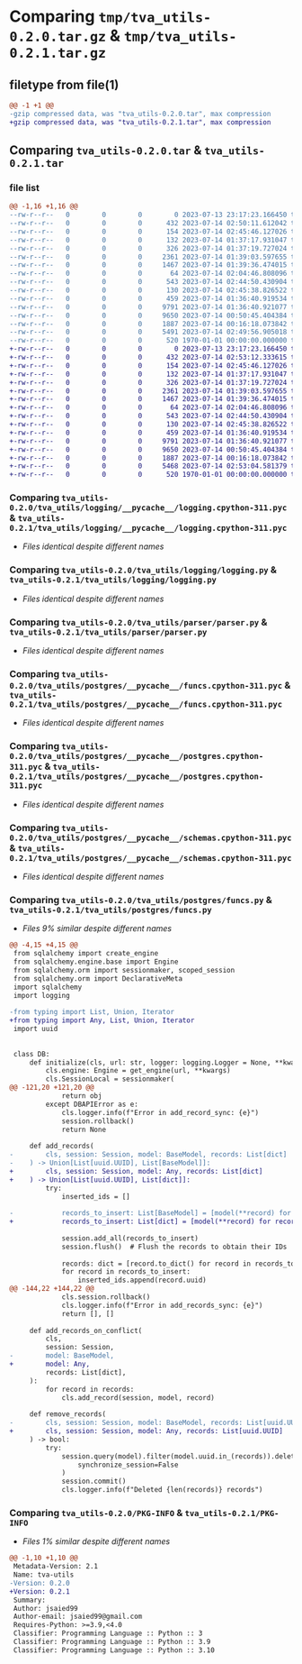# Comparing `tmp/tva_utils-0.2.0.tar.gz` & `tmp/tva_utils-0.2.1.tar.gz`

## filetype from file(1)

```diff
@@ -1 +1 @@
-gzip compressed data, was "tva_utils-0.2.0.tar", max compression
+gzip compressed data, was "tva_utils-0.2.1.tar", max compression
```

## Comparing `tva_utils-0.2.0.tar` & `tva_utils-0.2.1.tar`

### file list

```diff
@@ -1,16 +1,16 @@
--rw-r--r--   0        0        0        0 2023-07-13 23:17:23.166450 tva_utils-0.2.0/README.md
--rw-r--r--   0        0        0      432 2023-07-14 02:50:11.612042 tva_utils-0.2.0/pyproject.toml
--rw-r--r--   0        0        0      154 2023-07-14 02:45:46.127026 tva_utils-0.2.0/tva_utils/__init__.py
--rw-r--r--   0        0        0      132 2023-07-14 01:37:17.931047 tva_utils-0.2.0/tva_utils/logging/__init__.py
--rw-r--r--   0        0        0      326 2023-07-14 01:37:19.727024 tva_utils-0.2.0/tva_utils/logging/__pycache__/__init__.cpython-311.pyc
--rw-r--r--   0        0        0     2361 2023-07-14 01:39:03.597655 tva_utils-0.2.0/tva_utils/logging/__pycache__/logging.cpython-311.pyc
--rw-r--r--   0        0        0     1467 2023-07-14 01:39:36.474015 tva_utils-0.2.0/tva_utils/logging/logging.py
--rw-r--r--   0        0        0       64 2023-07-14 02:04:46.808096 tva_utils-0.2.0/tva_utils/parser/__init__.py
--rw-r--r--   0        0        0      543 2023-07-14 02:44:50.430904 tva_utils-0.2.0/tva_utils/parser/parser.py
--rw-r--r--   0        0        0      130 2023-07-14 02:45:38.826522 tva_utils-0.2.0/tva_utils/postgres/__init__.py
--rw-r--r--   0        0        0      459 2023-07-14 01:36:40.919534 tva_utils-0.2.0/tva_utils/postgres/__pycache__/__init__.cpython-311.pyc
--rw-r--r--   0        0        0     9791 2023-07-14 01:36:40.921077 tva_utils-0.2.0/tva_utils/postgres/__pycache__/funcs.cpython-311.pyc
--rw-r--r--   0        0        0     9650 2023-07-14 00:50:45.404384 tva_utils-0.2.0/tva_utils/postgres/__pycache__/postgres.cpython-311.pyc
--rw-r--r--   0        0        0     1887 2023-07-14 00:16:18.073842 tva_utils-0.2.0/tva_utils/postgres/__pycache__/schemas.cpython-311.pyc
--rw-r--r--   0        0        0     5491 2023-07-14 02:49:56.905018 tva_utils-0.2.0/tva_utils/postgres/funcs.py
--rw-r--r--   0        0        0      520 1970-01-01 00:00:00.000000 tva_utils-0.2.0/PKG-INFO
+-rw-r--r--   0        0        0        0 2023-07-13 23:17:23.166450 tva_utils-0.2.1/README.md
+-rw-r--r--   0        0        0      432 2023-07-14 02:53:12.333615 tva_utils-0.2.1/pyproject.toml
+-rw-r--r--   0        0        0      154 2023-07-14 02:45:46.127026 tva_utils-0.2.1/tva_utils/__init__.py
+-rw-r--r--   0        0        0      132 2023-07-14 01:37:17.931047 tva_utils-0.2.1/tva_utils/logging/__init__.py
+-rw-r--r--   0        0        0      326 2023-07-14 01:37:19.727024 tva_utils-0.2.1/tva_utils/logging/__pycache__/__init__.cpython-311.pyc
+-rw-r--r--   0        0        0     2361 2023-07-14 01:39:03.597655 tva_utils-0.2.1/tva_utils/logging/__pycache__/logging.cpython-311.pyc
+-rw-r--r--   0        0        0     1467 2023-07-14 01:39:36.474015 tva_utils-0.2.1/tva_utils/logging/logging.py
+-rw-r--r--   0        0        0       64 2023-07-14 02:04:46.808096 tva_utils-0.2.1/tva_utils/parser/__init__.py
+-rw-r--r--   0        0        0      543 2023-07-14 02:44:50.430904 tva_utils-0.2.1/tva_utils/parser/parser.py
+-rw-r--r--   0        0        0      130 2023-07-14 02:45:38.826522 tva_utils-0.2.1/tva_utils/postgres/__init__.py
+-rw-r--r--   0        0        0      459 2023-07-14 01:36:40.919534 tva_utils-0.2.1/tva_utils/postgres/__pycache__/__init__.cpython-311.pyc
+-rw-r--r--   0        0        0     9791 2023-07-14 01:36:40.921077 tva_utils-0.2.1/tva_utils/postgres/__pycache__/funcs.cpython-311.pyc
+-rw-r--r--   0        0        0     9650 2023-07-14 00:50:45.404384 tva_utils-0.2.1/tva_utils/postgres/__pycache__/postgres.cpython-311.pyc
+-rw-r--r--   0        0        0     1887 2023-07-14 00:16:18.073842 tva_utils-0.2.1/tva_utils/postgres/__pycache__/schemas.cpython-311.pyc
+-rw-r--r--   0        0        0     5468 2023-07-14 02:53:04.581379 tva_utils-0.2.1/tva_utils/postgres/funcs.py
+-rw-r--r--   0        0        0      520 1970-01-01 00:00:00.000000 tva_utils-0.2.1/PKG-INFO
```

### Comparing `tva_utils-0.2.0/tva_utils/logging/__pycache__/logging.cpython-311.pyc` & `tva_utils-0.2.1/tva_utils/logging/__pycache__/logging.cpython-311.pyc`

 * *Files identical despite different names*

### Comparing `tva_utils-0.2.0/tva_utils/logging/logging.py` & `tva_utils-0.2.1/tva_utils/logging/logging.py`

 * *Files identical despite different names*

### Comparing `tva_utils-0.2.0/tva_utils/parser/parser.py` & `tva_utils-0.2.1/tva_utils/parser/parser.py`

 * *Files identical despite different names*

### Comparing `tva_utils-0.2.0/tva_utils/postgres/__pycache__/funcs.cpython-311.pyc` & `tva_utils-0.2.1/tva_utils/postgres/__pycache__/funcs.cpython-311.pyc`

 * *Files identical despite different names*

### Comparing `tva_utils-0.2.0/tva_utils/postgres/__pycache__/postgres.cpython-311.pyc` & `tva_utils-0.2.1/tva_utils/postgres/__pycache__/postgres.cpython-311.pyc`

 * *Files identical despite different names*

### Comparing `tva_utils-0.2.0/tva_utils/postgres/__pycache__/schemas.cpython-311.pyc` & `tva_utils-0.2.1/tva_utils/postgres/__pycache__/schemas.cpython-311.pyc`

 * *Files identical despite different names*

### Comparing `tva_utils-0.2.0/tva_utils/postgres/funcs.py` & `tva_utils-0.2.1/tva_utils/postgres/funcs.py`

 * *Files 9% similar despite different names*

```diff
@@ -4,15 +4,15 @@
 from sqlalchemy import create_engine
 from sqlalchemy.engine.base import Engine
 from sqlalchemy.orm import sessionmaker, scoped_session
 from sqlalchemy.orm import DeclarativeMeta
 import sqlalchemy
 import logging
 
-from typing import List, Union, Iterator
+from typing import Any, List, Union, Iterator
 import uuid
 
 
 class DB:
     def initialize(cls, url: str, logger: logging.Logger = None, **kwargs):
         cls.engine: Engine = get_engine(url, **kwargs)
         cls.SessionLocal = sessionmaker(
@@ -121,20 +121,20 @@
             return obj
         except DBAPIError as e:
             cls.logger.info(f"Error in add_record_sync: {e}")
             session.rollback()
             return None
 
     def add_records(
-        cls, session: Session, model: BaseModel, records: List[dict]
-    ) -> Union[List[uuid.UUID], List[BaseModel]]:
+        cls, session: Session, model: Any, records: List[dict]
+    ) -> Union[List[uuid.UUID], List[dict]]:
         try:
             inserted_ids = []
 
-            records_to_insert: List[BaseModel] = [model(**record) for record in records]
+            records_to_insert: List[dict] = [model(**record) for record in records]
 
             session.add_all(records_to_insert)
             session.flush()  # Flush the records to obtain their IDs
 
             records: dict = [record.to_dict() for record in records_to_insert]
             for record in records_to_insert:
                 inserted_ids.append(record.uuid)
@@ -144,22 +144,22 @@
             cls.session.rollback()
             cls.logger.info(f"Error in add_records_sync: {e}")
             return [], []
 
     def add_records_on_conflict(
         cls,
         session: Session,
-        model: BaseModel,
+        model: Any,
         records: List[dict],
     ):
         for record in records:
             cls.add_record(session, model, record)
 
     def remove_records(
-        cls, session: Session, model: BaseModel, records: List[uuid.UUID]
+        cls, session: Session, model: Any, records: List[uuid.UUID]
     ) -> bool:
         try:
             session.query(model).filter(model.uuid.in_(records)).delete(
                 synchronize_session=False
             )
             session.commit()
             cls.logger.info(f"Deleted {len(records)} records")
```

### Comparing `tva_utils-0.2.0/PKG-INFO` & `tva_utils-0.2.1/PKG-INFO`

 * *Files 1% similar despite different names*

```diff
@@ -1,10 +1,10 @@
 Metadata-Version: 2.1
 Name: tva-utils
-Version: 0.2.0
+Version: 0.2.1
 Summary: 
 Author: jsaied99
 Author-email: jsaied99@gmail.com
 Requires-Python: >=3.9,<4.0
 Classifier: Programming Language :: Python :: 3
 Classifier: Programming Language :: Python :: 3.9
 Classifier: Programming Language :: Python :: 3.10
```

